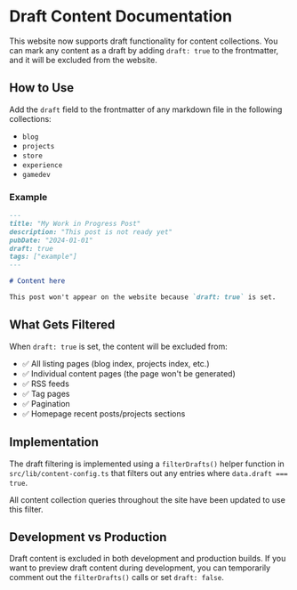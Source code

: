 # Draft Content Documentation

This website now supports draft functionality for content collections. You can mark any content as a draft by adding `draft: true` to the frontmatter, and it will be excluded from the website.

## How to Use

Add the `draft` field to the frontmatter of any markdown file in the following collections:

- `blog`
- `projects` 
- `store`
- `experience`
- `gamedev`

### Example

```markdown
---
title: "My Work in Progress Post"
description: "This post is not ready yet"
pubDate: "2024-01-01"
draft: true
tags: ["example"]
---

# Content here

This post won't appear on the website because `draft: true` is set.
```

## What Gets Filtered

When `draft: true` is set, the content will be excluded from:

- ✅ All listing pages (blog index, projects index, etc.)
- ✅ Individual content pages (the page won't be generated)
- ✅ RSS feeds
- ✅ Tag pages
- ✅ Pagination
- ✅ Homepage recent posts/projects sections

## Implementation

The draft filtering is implemented using a `filterDrafts()` helper function in `src/lib/content-config.ts` that filters out any entries where `data.draft === true`.

All content collection queries throughout the site have been updated to use this filter.

## Development vs Production

Draft content is excluded in both development and production builds. If you want to preview draft content during development, you can temporarily comment out the `filterDrafts()` calls or set `draft: false`.

